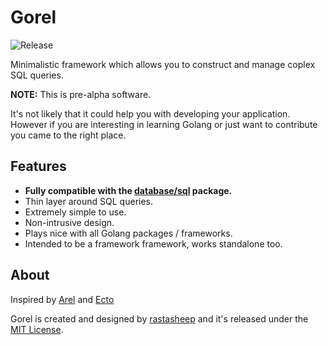 # Gorel
![Release](http://img.shields.io/github/release/rastasheep/gorel.svg?style=flat)

Minimalistic framework which allows you to construct and manage coplex SQL queries.

__NOTE:__ This is pre-alpha software.

It's not likely that it could help you with developing your application. However if you are interesting in learning Golang or just want to contribute you came to the right place.

## Features
* **Fully compatible with the [database/sql](http://godoc.org/database/sql) package.**
* Thin layer around SQL queries.
* Extremely simple to use.
* Non-intrusive design.
* Plays nice with all Golang packages / frameworks.
* Intended to be a framework framework, works standalone too.

## About

Inspired by [Arel](https://github.com/rails/arel) and [Ecto](https://github.com/elixir-lang/ecto)

Gorel is created and designed by [rastasheep](https://github.com/rastasheep/) and it's released under the [MIT License](http://opensource.org/licenses/MIT).
